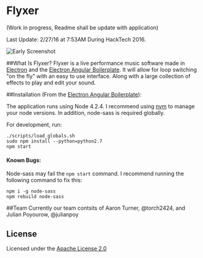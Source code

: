 # Flyxer

(Work in progress, Readme shall be update with application)

Last Update: 2/27/16 at 7:53AM During HackTech 2016.

![Early Screenshot](http://i.imgur.com/DLZiZlq.png)

##What Is Flyxer?
Flyxer is a live performance music software made in [Electron](http://electron.atom.io/) and the [Electron Angular Boilerplate](https://github.com/Stephn-R/electron-angular-boilerplate). It will allow for loop switching "on the fly" with an easy to use interface. Along with a large collection of effects to play and edit your sound.

##Installation (From the [Electron Angular Boilerplate](https://github.com/Stephn-R/electron-angular-boilerplate)):

The application runs using Node 4.2.4. I recommend using [nvm](https://github.com/creationix/nvm) to manage your node versions. In addition, node-sass is required globally.

For development, run:

```shell
./scripts/load_globals.sh
sudo npm install --python=python2.7
npm start
```

#### Known Bugs:

Node-sass may fail the `npm start` command. I recommend running the following command to fix this:

```
npm i -g node-sass
npm rebuild node-sass
```

##Team
Currently our team contsits of Aaron Turner, @torch2424, and Julian Poyourow, @julianpoy

## License

Licensed under the [Apache License 2.0](http://choosealicense.com/licenses/apache-2.0/)
